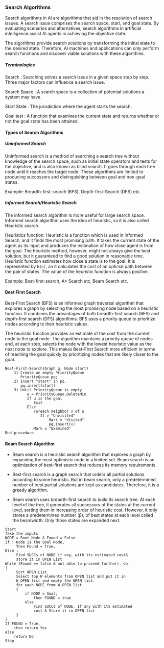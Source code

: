 ### Search Algorithms
Search algorithms in AI are algorithms that aid in the resolution of search issues. A search issue comprises the search space, start, and goal state. By evaluating scenarios and alternatives, search algorithms in artificial intelligence assist AI agents in achieving the objective state.


The algorithms provide search solutions by transforming the initial state to the desired state. Therefore, AI machines and applications can only perform search functions and discover viable solutions with these algorithms.

##### Terminologies
Search
: Searching solves a search issue in a given space step by step. Three major factors can influence a search issue.

Search Space
: A search space is a collection of potential solutions a system may have.

Start State
: The jurisdiction where the agent starts the search.

Goal test
: A function that examines the current state and returns whether or not the goal state has been attained.


#### Types of Search Algorithms
##### Uninformed Search
Uninformed search is a method of searching a search tree without knowledge of the search space, such as initial state operators and tests for the objective, and is also known as blind search. It goes through each tree node until it reaches the target node. These algorithms are limited to producing successors and distinguishing between goal and non-goal states.

Example: Breadth-first-search (BFS), Depth-first-Search (DFS) etc.

##### Informed Search/Heuristic Search
The informed search algorithm is more useful for large search space. Informed search algorithm uses the idea of heuristic, so it is also called Heuristic search.

Heuristics function: Heuristic is a function which is used in Informed Search, and it finds the most promising path. It takes the current state of the agent as its input and produces the estimation of how close agent is from the goal. The heuristic method, however, might not always give the best solution, but it guaranteed to find a good solution in reasonable time. Heuristic function estimates how close a state is to the goal. It is represented by `h(n)`, an it calculates the cost of an optimal path between the pair of states. The value of the heuristic function is always positive.

Example: Best-first-search, A* Search etc, Beam Search etc.




#### Best First Search
Best-First Search (BFS) is an informed graph traversal algorithm that explores a graph by selecting the most promising node based on a heuristic function. It combines the advantages of both breadth-first search (BFS) and depth-first search (DFS) algorithms. BFS uses a priority queue to prioritize nodes according to their heuristic values.

The heuristic function provides an estimate of the cost from the current node to the goal node. The algorithm maintains a priority queue of nodes and, at each step, selects the node with the lowest heuristic value as the next node to explore. This makes Best-First Search more efficient in terms of reaching the goal quickly by prioritizing nodes that are likely closer to the goal.

```
Best-First-Search(Graph g, Node start)
    1) Create an empty PriorityQueue
       PriorityQueue pq;
    2) Insert "start" in pq.
       pq.insert(start)
    3) Until PriorityQueue is empty
          u = PriorityQueue.DeleteMin
          If u is the goal
             Exit
          Else
             Foreach neighbor v of u
                If v "Unvisited"
                    Mark v "Visited"                    
                    pq.insert(v)
             Mark u "Examined"                    
End procedure
```
#### Beam Search Algorithm

- Beam search is a heuristic search algorithm that explores a graph by expanding the most optimistic node in a limited set. Beam search is an optimization of best-first search that reduces its memory requirements.

- Best-first search is a graph search that orders all partial solutions according to some heuristic. But in beam search, only a predetermined number of best partial solutions are kept as candidates. Therefore, it is a greedy algorithm.

- Beam search uses breadth-first search to build its search tree. At each level of the tree, it generates all successors of the states at the current level, sorting them in increasing order of heuristic cost. However, it only stores a predetermined number (β), of best states at each level called the beamwidth. Only those states are expanded next.


```
Start 
Take the inputs 
NODE = Root_Node & Found = False
If : Node is the Goal Node,
     Then Found = True, 
Else : 
     Find SUCCs of NODE if any, with its estimated cost&
     store it in OPEN List 
While (Found == false & not able to proceed further), do
{
     Sort OPEN List
     Select top W elements from OPEN list and put it in
     W_OPEN list and empty the OPEN list.
     for each NODE from W_OPEN list
     {
         if NODE = Goal,
             then FOUND = true 
         else
             Find SUCCs of NODE. If any with its estimated
             cost & Store it in OPEN list
     }
}
If FOUND = True,
    then return Yes
else
    return No
Stop
```
